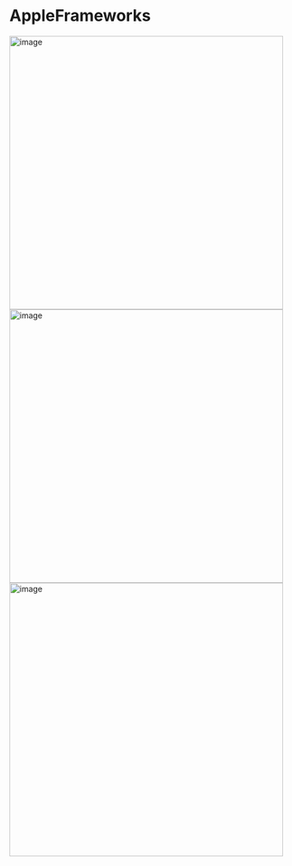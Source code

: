 # AppleFrameworks
<img width="484" alt="image" src="https://github.com/guraygul/AppleFrameworks/assets/58820744/bebb8a29-cede-409b-8cef-4e5fe830addb">
<img width="484" alt="image" src="https://github.com/guraygul/AppleFrameworks/assets/58820744/7a7b9b78-6f5d-4708-93f1-3f3a3ef4fa1f">
<img width="484" alt="image" src="https://github.com/guraygul/AppleFrameworks/assets/58820744/70469fc4-35a1-4e80-90b6-146c3ef1f9bf">


